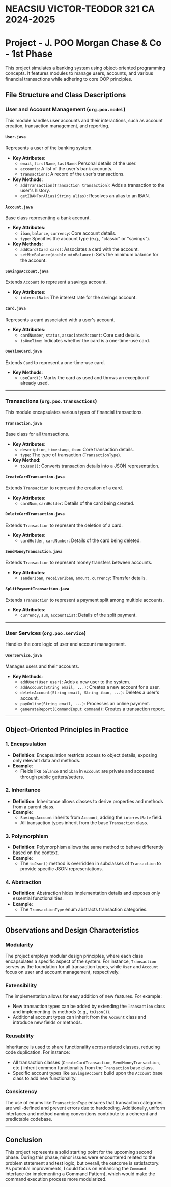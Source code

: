 # NEACSIU VICTOR-TEODOR 321 CA 2024-2025

# Project - J. POO Morgan Chase & Co - 1st Phase

This project simulates a banking system using object-oriented programming concepts. It features modules to manage users, accounts, and various financial transactions while adhering to core OOP principles.

## File Structure and Class Descriptions

### User and Account Management (`org.poo.model`)

This module handles user accounts and their interactions, such as account creation, transaction management, and reporting.

#### `User.java`
Represents a user of the banking system.
- **Key Attributes**:
    - `email`, `firstName`, `lastName`: Personal details of the user.
    - `accounts`: A list of the user's bank accounts.
    - `transactions`: A record of the user's transactions.
- **Key Methods**:
    - `addTransaction(Transaction transaction)`: Adds a transaction to the user's history.
    - `getIBANForAlias(String alias)`: Resolves an alias to an IBAN.

#### `Account.java`
Base class representing a bank account.
- **Key Attributes**:
    - `iban`, `balance`, `currency`: Core account details.
    - `type`: Specifies the account type (e.g., "classic" or "savings").
- **Key Methods**:
    - `addCard(Card card)`: Associates a card with the account.
    - `setMinBalance(double minBalance)`: Sets the minimum balance for the account.

#### `SavingsAccount.java`
Extends `Account` to represent a savings account.
- **Key Attributes**:
    - `interestRate`: The interest rate for the savings account.

#### `Card.java`
Represents a card associated with a user's account.
- **Key Attributes**:
    - `cardNumber`, `status`, `associatedAccount`: Core card details.
    - `isOneTime`: Indicates whether the card is a one-time-use card.

#### `OneTimeCard.java`
Extends `Card` to represent a one-time-use card.
- **Key Methods**:
    - `useCard()`: Marks the card as used and throws an exception if already used.

---

### Transactions (`org.poo.transactions`)

This module encapsulates various types of financial transactions.

#### `Transaction.java`
Base class for all transactions.
- **Key Attributes**:
    - `description`, `timestamp`, `iban`: Core transaction details.
    - `type`: The type of transaction (`TransactionType`).
- **Key Method**:
    - `toJson()`: Converts transaction details into a JSON representation.

#### `CreateCardTransaction.java`
Extends `Transaction` to represent the creation of a card.
- **Key Attributes**:
    - `cardNum`, `cardHolder`: Details of the card being created.

#### `DeleteCardTransaction.java`
Extends `Transaction` to represent the deletion of a card.
- **Key Attributes**:
    - `cardHolder`, `cardNumber`: Details of the card being deleted.

#### `SendMoneyTransaction.java`
Extends `Transaction` to represent money transfers between accounts.
- **Key Attributes**:
    - `senderIban`, `receiverIban`, `amount`, `currency`: Transfer details.

#### `SplitPaymentTransaction.java`
Extends `Transaction` to represent a payment split among multiple accounts.
- **Key Attributes**:
    - `currency`, `sum`, `accountList`: Details of the split payment.

---

### User Services (`org.poo.service`)

Handles the core logic of user and account management.

#### `UserService.java`
Manages users and their accounts.
- **Key Methods**:
    - `addUser(User user)`: Adds a new user to the system.
    - `addAccount(String email, ...)`: Creates a new account for a user.
    - `deleteAccount(String email, String iban, ...)`: Deletes a user's account.
    - `payOnline(String email, ...)`: Processes an online payment.
    - `generateReport(CommandInput command)`: Creates a transaction report.

---

## Object-Oriented Principles in Practice

### 1. **Encapsulation**
- **Definition**: Encapsulation restricts access to object details, exposing only relevant data and methods.
- **Example**:
    - Fields like `balance` and `iban` in `Account` are private and accessed through public getters/setters.

### 2. **Inheritance**
- **Definition**: Inheritance allows classes to derive properties and methods from a parent class.
- **Example**:
    - `SavingsAccount` inherits from `Account`, adding the `interestRate` field.
    - All transaction types inherit from the base `Transaction` class.

### 3. **Polymorphism**
- **Definition**: Polymorphism allows the same method to behave differently based on the context.
- **Example**:
    - The `toJson()` method is overridden in subclasses of `Transaction` to provide specific JSON representations.

### 4. **Abstraction**
- **Definition**: Abstraction hides implementation details and exposes only essential functionalities.
- **Example**:
    - The `TransactionType` enum abstracts transaction categories.

---

## Observations and Design Characteristics

### **Modularity**
The project employs modular design principles, where each class encapsulates a specific aspect of the system. For instance, `Transaction` serves as the foundation for all transaction types, while `User` and `Account` focus on user and account management, respectively.

### **Extensibility**
The implementation allows for easy addition of new features. For example:
- New transaction types can be added by extending the `Transaction` class and implementing its methods (e.g., `toJson()`).
- Additional account types can inherit from the `Account` class and introduce new fields or methods.

### **Reusability**
Inheritance is used to share functionality across related classes, reducing code duplication. For instance:
- All transaction classes (`CreateCardTransaction`, `SendMoneyTransaction`, etc.) inherit common functionality from the `Transaction` base class.
- Specific account types like `SavingsAccount` build upon the `Account` base class to add new functionality.

### **Consistency**
The use of enums like `TransactionType` ensures that transaction categories are well-defined and prevent errors due to hardcoding. Additionally, uniform interfaces and method naming conventions contribute to a coherent and predictable codebase.

---

## Conclusion

This project represents a solid starting point for the upcoming second phase.
During this phase, minor issues were encountered related to the problem statement
and test logic, but overall, the outcome is satisfactory. As potential improvements,
I could focus on enhancing the `Command` interface (or implementing a Command Pattern),
which would make the command execution process more modularized.
